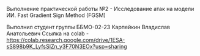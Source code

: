 Выполнение практической работы №2 - Исследование атак на модели ИИ. Fast Gradient Sign Method (FGSM)

Выполнил студент группы ББМО-02-23 Карпейкин Владислав Анатольевич
Ссылка на colab - https://colab.research.google.com/drive/1ESA-sS898b9K_LyfsSIZn_y3F70N3EOx?usp=sharing
